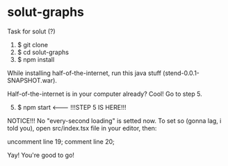 # solut-graphs
Task for solut (?)

1. $ git clone 
2. $ cd solut-graphs
3. $ npm install

While installing half-of-the-internet, run this java stuff (stend-0.0.1-SNAPSHOT.war).

Half-of-the-internet is in your computer already? Cool! Go to step 5.

5. $ npm start  <--- !!!STEP 5 IS HERE!!!

NOTICE!!!
No "every-second loading" is setted now. To set so (gonna lag, i told you), open src/index.tsx file in your editor, then:

uncomment line 19;
comment line 20;



Yay! You're good to go!
